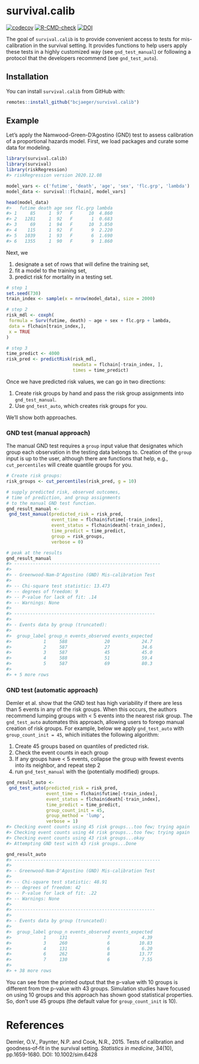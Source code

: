 
<!-- README.md is generated from README.Rmd. Please edit that file -->

# survival.calib

<!-- badges: start -->

[![codecov](https://codecov.io/gh/bcjaeger/survival.calib/branch/master/graph/badge.svg?token=V522BP9QGS)](https://codecov.io/gh/bcjaeger/survival.calib)
[![R-CMD-check](https://github.com/bcjaeger/survival.calib/workflows/R-CMD-check/badge.svg)](https://github.com/bcjaeger/survival.calib/actions)
[![DOI](https://zenodo.org/badge/379621580.svg)](https://zenodo.org/badge/latestdoi/379621580)
<!-- badges: end -->

The goal of `survival.calib` is to provide convenient access to tests
for mis-calibration in the survival setting. It provides functions to
help users apply these tests in a highly customized way (see
`gnd_test_manual`) or following a protocol that the developers recommend
(see `gnd_test_auto`).

## Installation

<!-- You can install the released version of survival.calib from [CRAN](https://CRAN.R-project.org) with: -->
<!-- ``` r -->
<!-- install.packages("survival.calib") -->
<!-- ``` -->

You can install `survival.calib` from GitHub with:

``` r
remotes::install_github("bcjaeger/survival.calib")
```

## Example

Let’s apply the Namwood-Green-D’Agostino (GND) test to assess
calibration of a proportional hazards model. First, we load packages and
curate some data for modeling.

``` r
library(survival.calib)
library(survival)
library(riskRegression)
#> riskRegression version 2020.12.08

model_vars <- c('futime', 'death', 'age', 'sex', 'flc.grp', 'lambda')
model_data <- survival::flchain[, model_vars]

head(model_data)
#>   futime death age sex flc.grp lambda
#> 1     85     1  97   F      10  4.860
#> 2   1281     1  92   F       1  0.683
#> 3     69     1  94   F      10  3.850
#> 4    115     1  92   F       9  2.220
#> 5   1039     1  93   F       6  1.690
#> 6   1355     1  90   F       9  1.860
```

Next, we

1.  designate a set of rows that will define the training set,
2.  fit a model to the training set,
3.  predict risk for mortality in a testing set.

``` r
# step 1
set.seed(730)
train_index <- sample(x = nrow(model_data), size = 2000)

# step 2
risk_mdl <- coxph(
 formula = Surv(futime, death) ~ age + sex + flc.grp + lambda,
 data = flchain[train_index,],
 x = TRUE
)

# step 3
time_predict <- 4000
risk_pred <- predictRisk(risk_mdl,
                         newdata = flchain[-train_index, ],
                         times = time_predict)
```

Once we have predicted risk values, we can go in two directions:

1.  Create risk groups by hand and pass the risk group assignments into
    `gnd_test_manual`.
2.  Use `gnd_test_auto`, which creates risk groups for you.

We’ll show both approaches.

### GND test (manual approach)

The manual GND test requires a `group` input value that designates which
group each observation in the testing data belongs to. Creation of the
`group` input is up to the user, although there are functions that help,
e.g., `cut_percentiles` will create quantile groups for you.

``` r
# Create risk groups:
risk_groups <- cut_percentiles(risk_pred, g = 10)

# supply predicted risk, observed outcomes, 
# time of prediction, and group assignments
# to the manual GND test function.
gnd_result_manual <- 
 gnd_test_manual(predicted_risk = risk_pred,
                 event_time = flchain$futime[-train_index],
                 event_status = flchain$death[-train_index],
                 time_predict = time_predict,
                 group = risk_groups,
                 verbose = 0)

# peak at the results
gnd_result_manual
#> -------------------------------------------------------
#> 
#> - Greenwood-Nam-D'Agostino (GND) Mis-calibration Test
#> 
#> -- Chi-square test statistic: 13.473
#> -- degrees of freedom: 9
#> -- P-value for lack of fit: .14
#> -- Warnings: None
#> 
#> -----------------------------------------------------
#>  
#> - Events data by group (truncated):
#> 
#>  group_label group_n events_observed events_expected
#>            1     588              20            24.7
#>            2     587              27            34.6
#>            3     587              45            45.0
#>            4     588              51            59.4
#>            5     587              69            80.3
#> 
#> + 5 more rows
```

### GND test (automatic approach)

Demler et al. show that the GND test has high variability if there are
less than 5 events in any of the risk groups. When this occurs, the
authors recommend lumping groups with &lt; 5 events into the nearest
risk group. The `gnd_test_auto` automates this approach, allowing users
to forego manual creation of risk groups. For example, below we apply
`gnd_test_auto` with `group_count_init = 45`, which initiates the
following algorithm:

1.  Create 45 groups based on quantiles of predicted risk.
2.  Check the event counts in each group
3.  If any groups have &lt; 5 events, collapse the group with fewest
    events into its neighbor, and repeat step 2
4.  run `gnd_test_manual` with the (potentially modified) groups.

``` r
gnd_result_auto <- 
 gnd_test_auto(predicted_risk = risk_pred,
               event_time = flchain$futime[-train_index],
               event_status = flchain$death[-train_index],
               time_predict = time_predict,
               group_count_init = 45,
               group_method = 'lump',
               verbose = 1)
#> Checking event counts using 45 risk groups...too few; trying again
#> Checking event counts using 44 risk groups...too few; trying again
#> Checking event counts using 43 risk groups...okay
#> Attempting GND test with 43 risk groups...Done

gnd_result_auto
#> -------------------------------------------------------
#> 
#> - Greenwood-Nam-D'Agostino (GND) Mis-calibration Test
#> 
#> -- Chi-square test statistic: 48.91
#> -- degrees of freedom: 42
#> -- P-value for lack of fit: .22
#> -- Warnings: None
#> 
#> -----------------------------------------------------
#>  
#> - Events data by group (truncated):
#> 
#>  group_label group_n events_observed events_expected
#>            1     131               7            4.39
#>            3     260               6           10.83
#>            4     131               6            6.20
#>            6     262               8           13.77
#>            7     130               6            7.55
#> 
#> + 38 more rows
```

You can see from the printed output that the p-value with 10 groups is
different from the p-value with 43 groups. Simulation studies have
focused on using 10 groups and this approach has shown good statistical
properties. So, don’t use 45 groups (the default value for
`group_count_init` is 10).

# References

Demler, O.V., Paynter, N.P. and Cook, N.R., 2015. Tests of calibration
and goodness‐of‐fit in the survival setting. *Statistics in medicine*,
34(10), pp.1659-1680. DOI: 10.1002/sim.6428
